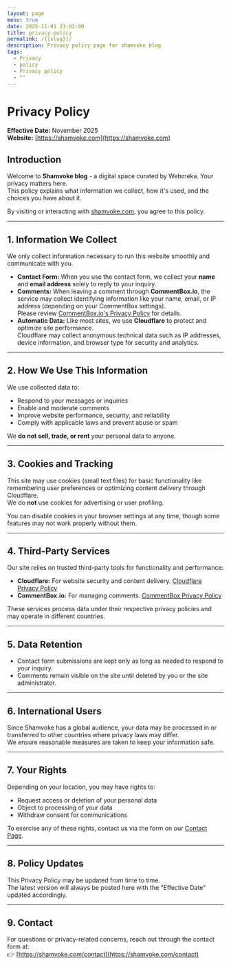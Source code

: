 ```yaml
---
layout: page
menu: true
date: 2025-11-01 23:02:00
title: privacy-policy
permalink: /{{slug}}/
description: Privacy policy page for shamvoke blog
tags:
  - Privacy
  - policy
  - Privacy policy
  - ""
---
```

# Privacy Policy  
**Effective Date:** November 2025  
**Website:** [https://shamvoke.com](https://shamvoke.com)

## Introduction  
Welcome to **Shamvoke blog** - a digital space curated by Webmeka. Your privacy matters here.  
This policy explains what information we collect, how it's used, and the choices you have about it.  

By visiting or interacting with [shamvoke.com](https://shamvoke.com), you agree to this policy.

---

## 1. Information We Collect  

We only collect information necessary to run this website smoothly and communicate with you.  

- **Contact Form:** When you use the contact form, we collect your **name** and **email address** solely to reply to your inquiry.  
- **Comments:** When leaving a comment through **CommentBox.io**, the service may collect identifying information like your name, email, or IP address (depending on your CommentBox settings).  
  Please review [CommentBox.io's Privacy Policy](https://commentbox.io/privacy) for details.  
- **Automatic Data:** Like most sites, we use **Cloudflare** to protect and optimize site performance.  
  Cloudflare may collect anonymous technical data such as IP addresses, device information, and browser type for security and analytics.  

---

## 2. How We Use This Information  

We use collected data to:  
- Respond to your messages or inquiries  
- Enable and moderate comments  
- Improve website performance, security, and reliability  
- Comply with applicable laws and prevent abuse or spam  

We **do not sell, trade, or rent** your personal data to anyone.  

---

## 3. Cookies and Tracking  

This site may use cookies (small text files) for basic functionality like remembering user preferences or optimizing content delivery through Cloudflare.  
We do **not** use cookies for advertising or user profiling.  

You can disable cookies in your browser settings at any time, though some features may not work properly without them.  

---

## 4. Third-Party Services  

Our site relies on trusted third-party tools for functionality and performance:  
- **Cloudflare:** For website security and content delivery. [Cloudflare Privacy Policy](https://www.cloudflare.com/privacypolicy/)  
- **CommentBox.io:** For managing comments. [CommentBox Privacy Policy](https://commentbox.io/privacy)  

These services process data under their respective privacy policies and may operate in different countries.  

---

## 5. Data Retention  

- Contact form submissions are kept only as long as needed to respond to your inquiry.  
- Comments remain visible on the site until deleted by you or the site administrator.  

---

## 6. International Users  

Since Shamvoke has a global audience, your data may be processed in or transferred to other countries where privacy laws may differ.  
We ensure reasonable measures are taken to keep your information safe.  

---

## 7. Your Rights  

Depending on your location, you may have rights to:  
- Request access or deletion of your personal data  
- Object to processing of your data  
- Withdraw consent for communications  

To exercise any of these rights, contact us via the form on our [Contact Page](https://shamvoke.com/contact).  

---

## 8. Policy Updates  

This Privacy Policy may be updated from time to time.  
The latest version will always be posted here with the "Effective Date" updated accordingly.  

---

## 9. Contact  

For questions or privacy-related concerns, reach out through the contact form at:  
👉 [https://shamvoke.com/contact](https://shamvoke.com/contact)
